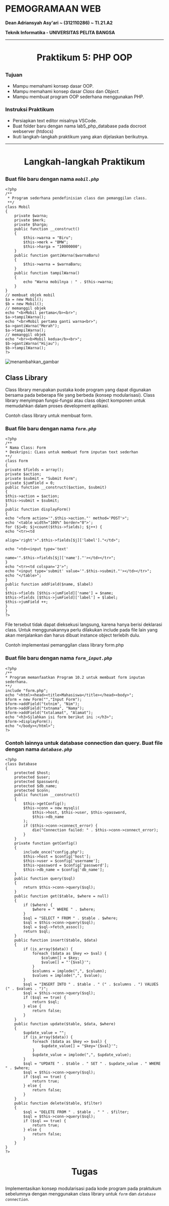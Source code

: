 # **PEMOGRAMAAN WEB**
**Dean Adriansyah Asy'ari ~ (312110286) ~ TI.21.A2**

**Teknik Informatika - UNIVERSITAS PELITA BANGSA**

---
# <p align="center">Praktikum 5: PHP OOP</p>

### Tujuan
* Mampu memahami konsep dasar OOP.
* Mampu memahami konsep dasar _Class_ dan _Object_.
* Mampu membuat program OOP sederhana menggunakan PHP.

### Instruksi Praktikum
* Persiapkan text editor misalnya VSCode.
* Buat folder baru dengan nama lab5_php_database pada docroot webserver (htdocs)
* Ikuti langkah-langkah praktikum yang akan dijelaskan berikutnya.


---
# <p align="center">Langkah-langkah Praktikum</p>
### Buat file baru dengan nama _`mobil.php`_
```
<?php
/**
 * Program sederhana pendefinisian class dan pemanggilan class.
 **/
class Mobil
{
    private $warna;
    private $merk;
    private $harga;
    public function __construct()
    {
        $this->warna = "Biru";
        $this->merk = "BMW";
        $this->harga = "10000000";
    }
    public function gantiWarna($warnaBaru)
    {
        $this->warna = $warnaBaru;
    }
    public function tampilWarna()
    {
        echo "Warna mobilnya : " . $this->warna;
    }
}
// membuat objek mobil
$a = new Mobil();
$b = new Mobil();
// memanggil objek
echo "<b>Mobil pertama</b><br>";
$a->tampilWarna();
echo "<br>Mobil pertama ganti warna<br>";
$a->gantiWarna("Merah");
$a->tampilWarna();
// memanggil objek
echo "<br><b>Mobil kedua</b><br>";
$b->gantiWarna("Hijau");
$b->tampilWarna();
?>
```

![menambahkan_gambar](README_img/mobil.png)

## Class Library
Class library merupakan pustaka kode program yang dapat digunakan bersama pada beberapa file
yang berbeda (konsep modularisasi). Class library menyimpan fungsi-fungsi atau class object
komponen untuk memudahkan dalam proses development aplikasi.

Contoh class library untuk membuat form.

### Buat file baru dengan nama _`form.php`_
```
<?php
/**
* Nama Class: Form
* Deskripsi: CLass untuk membuat form inputan text sederhan
**/
class Form
{
private $fields = array();
private $action;
private $submit = "Submit Form";
private $jumField = 0;
public function __construct($action, $submit)
{
$this->action = $action;
$this->submit = $submit;
}
public function displayForm()
{
echo "<form action='".$this->action."' method='POST'>";
echo '<table width="100%" border="0">';
for ($j=0; $j<count($this->fields); $j++) {
echo "<tr><td

align='right'>".$this->fields[$j]['label']."</td>";

echo "<td><input type='text'

name='".$this->fields[$j]['name']."'></td></tr>";
}
echo "<tr><td colspan='2'>";
echo "<input type='submit' value='".$this->submit."'></td></tr>";
echo "</table>";
}
public function addField($name, $label)
{
$this->fields [$this->jumField]['name'] = $name;
$this->fields [$this->jumField]['label'] = $label;
$this->jumField ++;
}
}
?>
```

File tersebut tidak dapat dieksekusi langsung, karena hanya berisi deklarasi class. Untuk
menggunakannya perlu dilakukan include pada file lain yang akan menjalankan dan harus dibuat
instance object terlebih dulu.

Contoh implementasi pemanggilan class library form.php

### Buat file baru dengan nama _`form_input.php`_
```
<?php
/**
* Program memanfaatkan Program 10.2 untuk membuat form inputan sederhana.
**/
include "form.php";
echo "<html><head><title>Mahasiswa</title></head><body>";
$form = new Form("","Input Form");
$form->addField("txtnim", "Nim");
$form->addField("txtnama", "Nama");
$form->addField("txtalamat", "Alamat");
echo "<h3>Silahkan isi form berikut ini :</h3>";
$form->displayForm();
echo "</body></html>";
?>
```

### Contoh lainnya untuk database connection dan query. Buat file dengan nama _`database.php`_
```
<?php
class Database
{
    protected $host;
    protected $user;
    protected $password;
    protected $db_name;
    protected $conn;
    public function __construct()
    {
        $this->getConfig();
        $this->conn = new mysqli(
            $this->host, $this->user, $this->password,
            $this->db_name
        );
        if ($this->conn->connect_error) {
            die("Connection failed: " . $this->conn->connect_error);
        }
    }
    private function getConfig()
    {
        include_once("config.php");
        $this->host = $config['host'];
        $this->user = $config['username'];
        $this->password = $config['password'];
        $this->db_name = $config['db_name'];
    }
    public function query($sql)
    {
        return $this->conn->query($sql);
    }
    public function get($table, $where = null)
    {
        if ($where) {
            $where = " WHERE " . $where;
        }
        $sql = "SELECT * FROM " . $table . $where;
        $sql = $this->conn->query($sql);
        $sql = $sql->fetch_assoc();
        return $sql;
    }
    public function insert($table, $data)
    {
        if (is_array($data)) {
            foreach ($data as $key => $val) {
                $column[] = $key;
                $value[] = "'{$val}'";
            }
            $columns = implode(",", $column);
            $values = implode(",", $value);
        }
        $sql = "INSERT INTO " . $table . " (" . $columns . ") VALUES (" . $values . ")";
        $sql = $this->conn->query($sql);
        if ($sql == true) {
            return $sql;
        } else {
            return false;
        }
    }
    public function update($table, $data, $where)
    {
        $update_value = "";
        if (is_array($data)) {
            foreach ($data as $key => $val) {
                $update_value[] = "$key='{$val}'";
            }
            $update_value = implode(",", $update_value);
        }
        $sql = "UPDATE " . $table . " SET " . $update_value . " WHERE " . $where;
        $sql = $this->conn->query($sql);
        if ($sql == true) {
            return true;
        } else {
            return false;
        }
    }
    public function delete($table, $filter)
    {
        $sql = "DELETE FROM " . $table . " " . $filter;
        $sql = $this->conn->query($sql);
        if ($sql == true) {
            return true;
        } else {
            return false;
        }
    }
}
?>
```

# <p align="center">Tugas</p>
Implementasikan konsep modularisasi pada kode program pada praktukum sebelumnya dengan
menggunakan class library untuk _`form`_ dan _`database connection`_.









